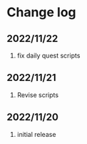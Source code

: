 # Change log
## 2022/11/22
1. fix daily quest scripts

## 2022/11/21
1. Revise scripts

## 2022/11/20
1. initial release